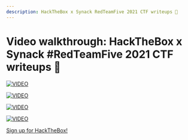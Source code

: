 ```yaml
---
description: HackTheBox x Synack RedTeamFive 2021 CTF writeups 💜
---
```


# Video walkthrough: HackTheBox x Synack #RedTeamFive 2021 CTF writeups 💜

[![VIDEO](https://img.youtube.com/vi/TrWw6vrOuLI/0.jpg)](https://youtu.be/TrWw6vrOuLI "HTB Synack 2021: Web")

[![VIDEO](https://img.youtube.com/vi/TN1zPbKN_9E/0.jpg)](https://youtu.be/TN1zPbKN_9E "HTB Synack 2021: Reversing")

[![VIDEO](https://img.youtube.com/vi/uMRWia992IQ/0.jpg)](https://youtu.be/uMRWia992IQ "HTB Synack 2021: Forensics")

[![VIDEO](https://img.youtube.com/vi/Kqu3qpYMml8/0.jpg)](https://youtu.be/Kqu3qpYMml8 "HTB Synack 2021: Pwn")

[Sign up for HackTheBox!](https://hacktheboxltd.sjv.io/xk75Yk)
